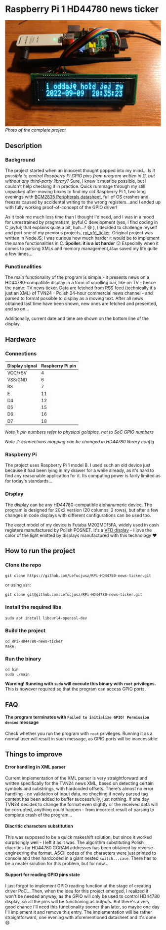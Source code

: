# Raspberry Pi 1 HD44780 news ticker

<img src="img/ticker.jpg" title="Photo of the complete project" alt="Photo of the complete project" width=540 />

<figcaption><i>Photo of the complete project</i></figcaption>

## Description

### Background
The project started when an innocent thought popped into my mind... _Is it possible to control 
Raspberry Pi GPIO pins from program written in C, but without any third-party library?_ 
Sure, I knew it must be possible, but I couldn't help checking it in practice. Quick rummage
through my still unpacked after-moving boxes to find my old Raspberry Pi 1, two long evenings
with [BCM2835 Peripherals datasheet](https://www.raspberrypi.org/app/uploads/2012/02/BCM2835-ARM-Peripherals.pdf),
full of OS crashes and freezes caused by accidental writing to the wrong registers...and
I ended up with fully working proof-of-concept of the GPIO driver!

As it took me much less time than I thought I'd need, and I was in a mood for unrestrained by
pragmatism, joyful C development (yes, I find coding in C joyful; that explains quite a bit,
huh...? :sweat_smile: ), I decided to challenge myself and port one of my
previous projects, [rpi_vfd_ticker](https://github.com/Lefucjusz/rpi-vfd-ticker).
Original project was written in NodeJS; I was curious how much harder it would be to 
implement the same functionalities in C. **Spoiler: it is a lot harder** :stuck_out_tongue: 
Especially when it comes to parsing XMLs and memory management,`ASan` saved my life quite 
a few times...

### Functionalities
The main functionality of the program is simple - it presents news on a HD44780-compatible display in
a form of scrolling bar, like on TV - hence the name: TV news ticker. Data are fetched from RSS 
feed (technically it's just an XML) of TVN24 - Polish 24-hour commercial news channel - and
parsed to format possible to display as a moving text. After all news obtained last time have been
shown, new ones are fetched and presented, and so on...

Additionally, current date and time are shown on the bottom line of the display.

## Hardware

### Connections
| Display signal | Raspberry Pi pin |
|----------------|------------------|
 | VCC/+5V        | 4                |
 | VSS/GND        | 6                |
 | RS             | 7                |
| E              | 11               |
 | D4             | 12               |
 | D5             | 15               |
 | D6             | 16               |
 | D7             | 18               |

_Note 1: pin numbers refer to physical goldpins, not to SoC GPIO numbers_

_Note 2: connections mapping can be changed in HD44780 library config_ 

### Raspberry Pi
The project uses Raspberry Pi 1 model B. I used such an old device just because it had been
lying in my drawer for a while already, as it's hard to find any reasonable application 
for it. Its computing power is fairly limited as for today's standards...

### Display
The display can be any HD44780-compatible alphanumeric device. The program is designed for
20x2 version (20 columns, 2 rows), but after a few changes in code displays with different 
configurations can be used too.

The exact model of my device is Futaba M202MD15FA, widely used in cash registers manufactured by
Polish POSNET.  It's a [VFD display](https://en.wikipedia.org/wiki/Vacuum_fluorescent_display) - 
I love the color of the light emitted by displays manufactured with this technology :heart:

## How to run the project

### Clone the repo
```shell
git clone https://github.com/Lefucjusz/RPi-HD44780-news-ticker.git
```

or using `ssh`:

```shell
git clone git@github.com:Lefucjusz/RPi-HD44780-news-ticker.git
```

### Install the required libs
```shell
sudo apt install libcurl4-openssl-dev
```

### Build the project
```shell
cd RPi-HD44780-news-ticker
make
```

### Run the binary
```shell
cd bin
sudo ./main
```
**Warning! Running with `sudo` will execute this binary with `root` privileges.** This is however required
so that the program can access GPIO ports.

## FAQ

#### The program terminates with `Failed to initialize GPIO! Permission denied` message

Check whether you run the program with `root` privileges. Running it as a normal user will result in 
such message, as GPIO ports will be inaccessible.

## Things to improve

#### Error handling in XML parser

Current implementation of the XML parser is very straightforward and written specifically for the TVN24 news
XML, based on detecting certain symbols and substrings, with hardcoded offsets. There's almost no error 
handling - no validation of input data, no checking if newly parsed tag content has been added to buffer
successfully, just nothing. If one day TVN24 decides to change the format even slightly or the received
data will be corrupted, anything could happen - from incorrect result of parsing to complete crash of the 
program...

#### Diacritic characters substitution

This was supposed to be a quick makeshift solution, but since it worked surprisingly well - I left it 
as it was. The algorithm substituting Polish diacritics for HD44780 CGRAM addresses has been obtained 
by reverse-engineering the format. ASCII codes of the characters were just printed to console and
then hardcoded in a giant nested `switch...case`. There has to be a neater solution for this problem,
but for now...

#### Support for reading GPIO pins state

I just forgot to implement GPIO reading function at the stage of creating driver PoC...
Then, when the idea for this project emerged, I realized it won't be needed anyway, as 
the GPIO will only be used to control HD44780 display, so all the pins will be functioning as 
outputs. But there's a very good chance I'll need this functionality sooner than later, so 
maybe one day I'll implement it and remove this entry. The implementation will be rather
straightforward, one evening with aforementioned datasheet and it's done :smile: